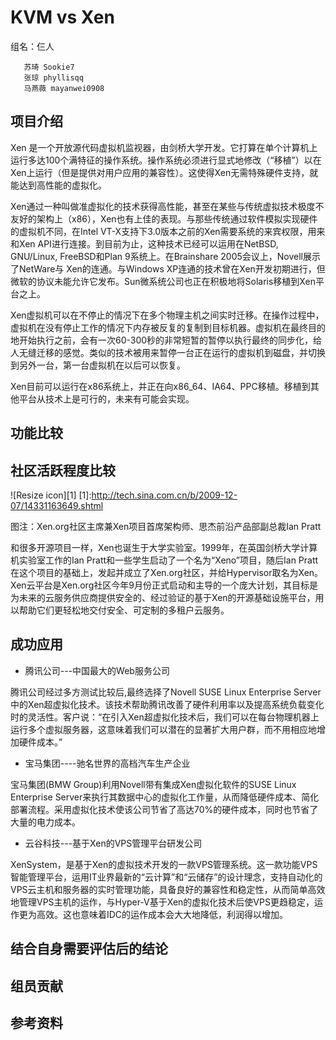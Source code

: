 # KVM vs Xen #

  组名：仨人
  
       苏琦 Sookie7
       张琼 phyllisqq
       马燕薇 mayanwei0908

## 项目介绍 ##
Xen 是一个开放源代码虚拟机监视器，由剑桥大学开发。它打算在单个计算机上运行多达100个满特征的操作系统。操作系统必须进行显式地修改（“移植”）以在Xen上运行（但是提供对用户应用的兼容性）。这使得Xen无需特殊硬件支持，就能达到高性能的虚拟化。Xen通过一种叫做准虚拟化的技术获得高性能，甚至在某些与传统虚拟技术极度不友好的架构上（x86），Xen也有上佳的表现。与那些传统通过软件模拟实现硬件的虚拟机不同，在Intel VT-X支持下3.0版本之前的Xen需要系统的来宾权限，用来和Xen API进行连接。到目前为止，这种技术已经可以运用在NetBSD, GNU/Linux, FreeBSD和Plan 9系统上。在Brainshare 2005会议上，Novell展示了NetWare与 Xen的连通。与Windows XP连通的技术曾在Xen开发初期进行，但微软的协议未能允许它发布。Sun微系统公司也正在积极地将Solaris移植到Xen平台之上。Xen虚拟机可以在不停止的情况下在多个物理主机之间实时迁移。在操作过程中，虚拟机在没有停止工作的情况下内存被反复的复制到目标机器。虚拟机在最终目的地开始执行之前，会有一次60-300秒的非常短暂的暂停以执行最终的同步化，给人无缝迁移的感觉。类似的技术被用来暂停一台正在运行的虚拟机到磁盘，并切换到另外一台，第一台虚拟机在以后可以恢复。Xen目前可以运行在x86系统上，并正在向x86_64、IA64、PPC移植。移植到其他平台从技术上是可行的，未来有可能会实现。

## 功能比较 ##

## 社区活跃程度比较 ##
![Resize icon][1]
[1]:http://tech.sina.com.cn/b/2009-12-07/14331163649.shtml 


图注：Xen.org社区主席兼Xen项目首席架构师、思杰前沿产品部副总裁Ian Pratt

和很多开源项目一样，Xen也诞生于大学实验室。1999年，在英国剑桥大学计算机实验室工作的Ian Pratt和一些学生启动了一个名为“Xeno”项目，随后Ian Pratt在这个项目的基础上，发起并成立了Xen.org社区，并给Hypervisor取名为Xen。Xen云平台是Xen.org社区今年9月份正式启动和主导的一个庞大计划，其目标是为未来的云服务供应商提供安全的、经过验证的基于Xen的开源基础设施平台，用以帮助它们更轻松地交付安全、可定制的多租户云服务。

## 成功应用 ##
* 腾讯公司---中国最大的Web服务公司
腾讯公司经过多方测试比较后,最终选择了Novell SUSE Linux Enterprise Server中的Xen超虚拟化技术。该技术帮助腾讯改善了硬件利用率以及提高系统负载变化时的灵活性。客户说：“在引入Xen超虚拟化技术后，我们可以在每台物理机器上运行多个虚拟服务器，这意味着我们可以潜在的显著扩大用户群，而不用相应地增加硬件成本。”
* 宝马集团----驰名世界的高档汽车生产企业
宝马集团(BMW Group)利用Novell带有集成Xen虚拟化软件的SUSE Linux Enterprise Server来执行其数据中心的虚拟化工作量，从而降低硬件成本、简化部署流程。采用虚拟化技术使该公司节省了高达70%的硬件成本，同时也节省了大量的电力成本。
* 云谷科技---基于Xen的VPS管理平台研发公司
XenSystem，是基于Xen的虚拟技术开发的一款VPS管理系统。这一款功能VPS智能管理平台，运用IT业界最新的“云计算”和“云储存”的设计理念，支持自动化的VPS云主机和服务器的实时管理功能，具备良好的兼容性和稳定性，从而简单高效地管理VPS主机的运作，与Hyper-V基于Xen的虚拟化技术后使VPS更趋稳定，运作更为高效。这也意味着IDC的运作成本会大大地降低，利润得以增加。
## 结合自身需要评估后的结论 ##

## 组员贡献 ##

## 参考资料 ##
